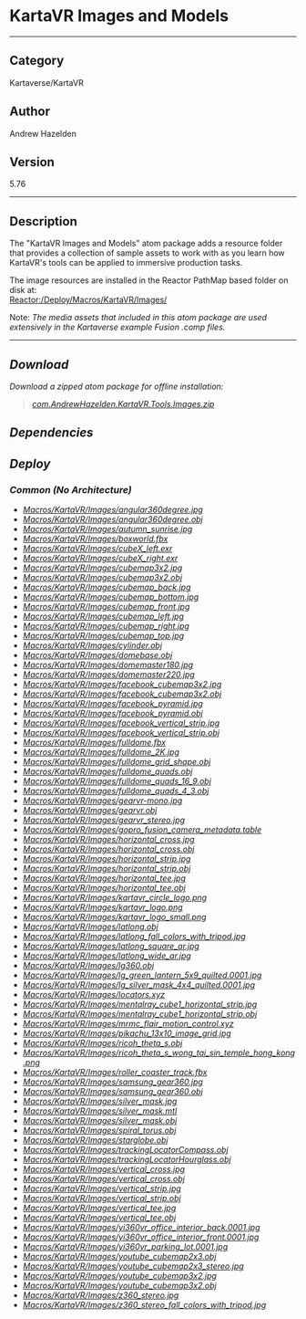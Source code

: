 # KartaVR Images and Models
___

## Category
Kartaverse/KartaVR

## Author
Andrew Hazelden

## Version
5.76

___

## Description
<p>The &quot;KartaVR Images and Models&quot; atom package adds a resource folder that provides a collection of sample assets to work with as you learn how KartaVR's tools can be applied to immersive production tasks.</p>

<p>The image resources are installed in the Reactor PathMap based folder on disk at:<br>
<a href="file://Reactor:/Deploy/Macros/KartaVR/Images/">Reactor:/Deploy/Macros/KartaVR/Images/</a></p>

<p>Note: <i>The media assets that included in this atom package are used extensively in the Kartaverse example Fusion .comp files.</p>

___

## Download

Download a zipped atom package for offline installation:
> [com.AndrewHazelden.KartaVR.Tools.Images.zip](https://gitlab.com/WeSuckLess/Reactor/-/archive/master/Reactor-master.zip?path=Atoms/com.AndrewHazelden.KartaVR.Tools.Images)  

## Dependencies

## Deploy

### Common (No Architecture)

<ul>
<li><a href="https://gitlab.com/WeSuckLess/Reactor/-/blob/master/Atoms/com.AndrewHazelden.KartaVR.Tools.Images/Macros/KartaVR/Images/angular360degree.jpg?ref_type=heads">Macros/KartaVR/Images/angular360degree.jpg</a></li>
<li><a href="https://gitlab.com/WeSuckLess/Reactor/-/blob/master/Atoms/com.AndrewHazelden.KartaVR.Tools.Images/Macros/KartaVR/Images/angular360degree.obj?ref_type=heads">Macros/KartaVR/Images/angular360degree.obj</a></li>
<li><a href="https://gitlab.com/WeSuckLess/Reactor/-/blob/master/Atoms/com.AndrewHazelden.KartaVR.Tools.Images/Macros/KartaVR/Images/autumn_sunrise.jpg?ref_type=heads">Macros/KartaVR/Images/autumn_sunrise.jpg</a></li>
<li><a href="https://gitlab.com/WeSuckLess/Reactor/-/blob/master/Atoms/com.AndrewHazelden.KartaVR.Tools.Images/Macros/KartaVR/Images/boxworld.fbx?ref_type=heads">Macros/KartaVR/Images/boxworld.fbx</a></li>
<li><a href="https://gitlab.com/WeSuckLess/Reactor/-/blob/master/Atoms/com.AndrewHazelden.KartaVR.Tools.Images/Macros/KartaVR/Images/cubeX_left.exr?ref_type=heads">Macros/KartaVR/Images/cubeX_left.exr</a></li>
<li><a href="https://gitlab.com/WeSuckLess/Reactor/-/blob/master/Atoms/com.AndrewHazelden.KartaVR.Tools.Images/Macros/KartaVR/Images/cubeX_right.exr?ref_type=heads">Macros/KartaVR/Images/cubeX_right.exr</a></li>
<li><a href="https://gitlab.com/WeSuckLess/Reactor/-/blob/master/Atoms/com.AndrewHazelden.KartaVR.Tools.Images/Macros/KartaVR/Images/cubemap3x2.jpg?ref_type=heads">Macros/KartaVR/Images/cubemap3x2.jpg</a></li>
<li><a href="https://gitlab.com/WeSuckLess/Reactor/-/blob/master/Atoms/com.AndrewHazelden.KartaVR.Tools.Images/Macros/KartaVR/Images/cubemap3x2.obj?ref_type=heads">Macros/KartaVR/Images/cubemap3x2.obj</a></li>
<li><a href="https://gitlab.com/WeSuckLess/Reactor/-/blob/master/Atoms/com.AndrewHazelden.KartaVR.Tools.Images/Macros/KartaVR/Images/cubemap_back.jpg?ref_type=heads">Macros/KartaVR/Images/cubemap_back.jpg</a></li>
<li><a href="https://gitlab.com/WeSuckLess/Reactor/-/blob/master/Atoms/com.AndrewHazelden.KartaVR.Tools.Images/Macros/KartaVR/Images/cubemap_bottom.jpg?ref_type=heads">Macros/KartaVR/Images/cubemap_bottom.jpg</a></li>
<li><a href="https://gitlab.com/WeSuckLess/Reactor/-/blob/master/Atoms/com.AndrewHazelden.KartaVR.Tools.Images/Macros/KartaVR/Images/cubemap_front.jpg?ref_type=heads">Macros/KartaVR/Images/cubemap_front.jpg</a></li>
<li><a href="https://gitlab.com/WeSuckLess/Reactor/-/blob/master/Atoms/com.AndrewHazelden.KartaVR.Tools.Images/Macros/KartaVR/Images/cubemap_left.jpg?ref_type=heads">Macros/KartaVR/Images/cubemap_left.jpg</a></li>
<li><a href="https://gitlab.com/WeSuckLess/Reactor/-/blob/master/Atoms/com.AndrewHazelden.KartaVR.Tools.Images/Macros/KartaVR/Images/cubemap_right.jpg?ref_type=heads">Macros/KartaVR/Images/cubemap_right.jpg</a></li>
<li><a href="https://gitlab.com/WeSuckLess/Reactor/-/blob/master/Atoms/com.AndrewHazelden.KartaVR.Tools.Images/Macros/KartaVR/Images/cubemap_top.jpg?ref_type=heads">Macros/KartaVR/Images/cubemap_top.jpg</a></li>
<li><a href="https://gitlab.com/WeSuckLess/Reactor/-/blob/master/Atoms/com.AndrewHazelden.KartaVR.Tools.Images/Macros/KartaVR/Images/cylinder.obj?ref_type=heads">Macros/KartaVR/Images/cylinder.obj</a></li>
<li><a href="https://gitlab.com/WeSuckLess/Reactor/-/blob/master/Atoms/com.AndrewHazelden.KartaVR.Tools.Images/Macros/KartaVR/Images/domebase.obj?ref_type=heads">Macros/KartaVR/Images/domebase.obj</a></li>
<li><a href="https://gitlab.com/WeSuckLess/Reactor/-/blob/master/Atoms/com.AndrewHazelden.KartaVR.Tools.Images/Macros/KartaVR/Images/domemaster180.jpg?ref_type=heads">Macros/KartaVR/Images/domemaster180.jpg</a></li>
<li><a href="https://gitlab.com/WeSuckLess/Reactor/-/blob/master/Atoms/com.AndrewHazelden.KartaVR.Tools.Images/Macros/KartaVR/Images/domemaster220.jpg?ref_type=heads">Macros/KartaVR/Images/domemaster220.jpg</a></li>
<li><a href="https://gitlab.com/WeSuckLess/Reactor/-/blob/master/Atoms/com.AndrewHazelden.KartaVR.Tools.Images/Macros/KartaVR/Images/facebook_cubemap3x2.jpg?ref_type=heads">Macros/KartaVR/Images/facebook_cubemap3x2.jpg</a></li>
<li><a href="https://gitlab.com/WeSuckLess/Reactor/-/blob/master/Atoms/com.AndrewHazelden.KartaVR.Tools.Images/Macros/KartaVR/Images/facebook_cubemap3x2.obj?ref_type=heads">Macros/KartaVR/Images/facebook_cubemap3x2.obj</a></li>
<li><a href="https://gitlab.com/WeSuckLess/Reactor/-/blob/master/Atoms/com.AndrewHazelden.KartaVR.Tools.Images/Macros/KartaVR/Images/facebook_pyramid.jpg?ref_type=heads">Macros/KartaVR/Images/facebook_pyramid.jpg</a></li>
<li><a href="https://gitlab.com/WeSuckLess/Reactor/-/blob/master/Atoms/com.AndrewHazelden.KartaVR.Tools.Images/Macros/KartaVR/Images/facebook_pyramid.obj?ref_type=heads">Macros/KartaVR/Images/facebook_pyramid.obj</a></li>
<li><a href="https://gitlab.com/WeSuckLess/Reactor/-/blob/master/Atoms/com.AndrewHazelden.KartaVR.Tools.Images/Macros/KartaVR/Images/facebook_vertical_strip.jpg?ref_type=heads">Macros/KartaVR/Images/facebook_vertical_strip.jpg</a></li>
<li><a href="https://gitlab.com/WeSuckLess/Reactor/-/blob/master/Atoms/com.AndrewHazelden.KartaVR.Tools.Images/Macros/KartaVR/Images/facebook_vertical_strip.obj?ref_type=heads">Macros/KartaVR/Images/facebook_vertical_strip.obj</a></li>
<li><a href="https://gitlab.com/WeSuckLess/Reactor/-/blob/master/Atoms/com.AndrewHazelden.KartaVR.Tools.Images/Macros/KartaVR/Images/fulldome.fbx?ref_type=heads">Macros/KartaVR/Images/fulldome.fbx</a></li>
<li><a href="https://gitlab.com/WeSuckLess/Reactor/-/blob/master/Atoms/com.AndrewHazelden.KartaVR.Tools.Images/Macros/KartaVR/Images/fulldome_2K.jpg?ref_type=heads">Macros/KartaVR/Images/fulldome_2K.jpg</a></li>
<li><a href="https://gitlab.com/WeSuckLess/Reactor/-/blob/master/Atoms/com.AndrewHazelden.KartaVR.Tools.Images/Macros/KartaVR/Images/fulldome_grid_shape.obj?ref_type=heads">Macros/KartaVR/Images/fulldome_grid_shape.obj</a></li>
<li><a href="https://gitlab.com/WeSuckLess/Reactor/-/blob/master/Atoms/com.AndrewHazelden.KartaVR.Tools.Images/Macros/KartaVR/Images/fulldome_quads.obj?ref_type=heads">Macros/KartaVR/Images/fulldome_quads.obj</a></li>
<li><a href="https://gitlab.com/WeSuckLess/Reactor/-/blob/master/Atoms/com.AndrewHazelden.KartaVR.Tools.Images/Macros/KartaVR/Images/fulldome_quads_16_9.obj?ref_type=heads">Macros/KartaVR/Images/fulldome_quads_16_9.obj</a></li>
<li><a href="https://gitlab.com/WeSuckLess/Reactor/-/blob/master/Atoms/com.AndrewHazelden.KartaVR.Tools.Images/Macros/KartaVR/Images/fulldome_quads_4_3.obj?ref_type=heads">Macros/KartaVR/Images/fulldome_quads_4_3.obj</a></li>
<li><a href="https://gitlab.com/WeSuckLess/Reactor/-/blob/master/Atoms/com.AndrewHazelden.KartaVR.Tools.Images/Macros/KartaVR/Images/gearvr-mono.jpg?ref_type=heads">Macros/KartaVR/Images/gearvr-mono.jpg</a></li>
<li><a href="https://gitlab.com/WeSuckLess/Reactor/-/blob/master/Atoms/com.AndrewHazelden.KartaVR.Tools.Images/Macros/KartaVR/Images/gearvr.obj?ref_type=heads">Macros/KartaVR/Images/gearvr.obj</a></li>
<li><a href="https://gitlab.com/WeSuckLess/Reactor/-/blob/master/Atoms/com.AndrewHazelden.KartaVR.Tools.Images/Macros/KartaVR/Images/gearvr_stereo.jpg?ref_type=heads">Macros/KartaVR/Images/gearvr_stereo.jpg</a></li>
<li><a href="https://gitlab.com/WeSuckLess/Reactor/-/blob/master/Atoms/com.AndrewHazelden.KartaVR.Tools.Images/Macros/KartaVR/Images/gopro_fusion_camera_metadata.table?ref_type=heads">Macros/KartaVR/Images/gopro_fusion_camera_metadata.table</a></li>
<li><a href="https://gitlab.com/WeSuckLess/Reactor/-/blob/master/Atoms/com.AndrewHazelden.KartaVR.Tools.Images/Macros/KartaVR/Images/horizontal_cross.jpg?ref_type=heads">Macros/KartaVR/Images/horizontal_cross.jpg</a></li>
<li><a href="https://gitlab.com/WeSuckLess/Reactor/-/blob/master/Atoms/com.AndrewHazelden.KartaVR.Tools.Images/Macros/KartaVR/Images/horizontal_cross.obj?ref_type=heads">Macros/KartaVR/Images/horizontal_cross.obj</a></li>
<li><a href="https://gitlab.com/WeSuckLess/Reactor/-/blob/master/Atoms/com.AndrewHazelden.KartaVR.Tools.Images/Macros/KartaVR/Images/horizontal_strip.jpg?ref_type=heads">Macros/KartaVR/Images/horizontal_strip.jpg</a></li>
<li><a href="https://gitlab.com/WeSuckLess/Reactor/-/blob/master/Atoms/com.AndrewHazelden.KartaVR.Tools.Images/Macros/KartaVR/Images/horizontal_strip.obj?ref_type=heads">Macros/KartaVR/Images/horizontal_strip.obj</a></li>
<li><a href="https://gitlab.com/WeSuckLess/Reactor/-/blob/master/Atoms/com.AndrewHazelden.KartaVR.Tools.Images/Macros/KartaVR/Images/horizontal_tee.jpg?ref_type=heads">Macros/KartaVR/Images/horizontal_tee.jpg</a></li>
<li><a href="https://gitlab.com/WeSuckLess/Reactor/-/blob/master/Atoms/com.AndrewHazelden.KartaVR.Tools.Images/Macros/KartaVR/Images/horizontal_tee.obj?ref_type=heads">Macros/KartaVR/Images/horizontal_tee.obj</a></li>
<li><a href="https://gitlab.com/WeSuckLess/Reactor/-/blob/master/Atoms/com.AndrewHazelden.KartaVR.Tools.Images/Macros/KartaVR/Images/kartavr_circle_logo.png?ref_type=heads">Macros/KartaVR/Images/kartavr_circle_logo.png</a></li>
<li><a href="https://gitlab.com/WeSuckLess/Reactor/-/blob/master/Atoms/com.AndrewHazelden.KartaVR.Tools.Images/Macros/KartaVR/Images/kartavr_logo.png?ref_type=heads">Macros/KartaVR/Images/kartavr_logo.png</a></li>
<li><a href="https://gitlab.com/WeSuckLess/Reactor/-/blob/master/Atoms/com.AndrewHazelden.KartaVR.Tools.Images/Macros/KartaVR/Images/kartavr_logo_small.png?ref_type=heads">Macros/KartaVR/Images/kartavr_logo_small.png</a></li>
<li><a href="https://gitlab.com/WeSuckLess/Reactor/-/blob/master/Atoms/com.AndrewHazelden.KartaVR.Tools.Images/Macros/KartaVR/Images/latlong.obj?ref_type=heads">Macros/KartaVR/Images/latlong.obj</a></li>
<li><a href="https://gitlab.com/WeSuckLess/Reactor/-/blob/master/Atoms/com.AndrewHazelden.KartaVR.Tools.Images/Macros/KartaVR/Images/latlong_fall_colors_with_tripod.jpg?ref_type=heads">Macros/KartaVR/Images/latlong_fall_colors_with_tripod.jpg</a></li>
<li><a href="https://gitlab.com/WeSuckLess/Reactor/-/blob/master/Atoms/com.AndrewHazelden.KartaVR.Tools.Images/Macros/KartaVR/Images/latlong_square_ar.jpg?ref_type=heads">Macros/KartaVR/Images/latlong_square_ar.jpg</a></li>
<li><a href="https://gitlab.com/WeSuckLess/Reactor/-/blob/master/Atoms/com.AndrewHazelden.KartaVR.Tools.Images/Macros/KartaVR/Images/latlong_wide_ar.jpg?ref_type=heads">Macros/KartaVR/Images/latlong_wide_ar.jpg</a></li>
<li><a href="https://gitlab.com/WeSuckLess/Reactor/-/blob/master/Atoms/com.AndrewHazelden.KartaVR.Tools.Images/Macros/KartaVR/Images/lg360.obj?ref_type=heads">Macros/KartaVR/Images/lg360.obj</a></li>
<li><a href="https://gitlab.com/WeSuckLess/Reactor/-/blob/master/Atoms/com.AndrewHazelden.KartaVR.Tools.Images/Macros/KartaVR/Images/lg_green_lantern_5x9_quilted.0001.jpg?ref_type=heads">Macros/KartaVR/Images/lg_green_lantern_5x9_quilted.0001.jpg</a></li>
<li><a href="https://gitlab.com/WeSuckLess/Reactor/-/blob/master/Atoms/com.AndrewHazelden.KartaVR.Tools.Images/Macros/KartaVR/Images/lg_silver_mask_4x4_quilted.0001.jpg?ref_type=heads">Macros/KartaVR/Images/lg_silver_mask_4x4_quilted.0001.jpg</a></li>
<li><a href="https://gitlab.com/WeSuckLess/Reactor/-/blob/master/Atoms/com.AndrewHazelden.KartaVR.Tools.Images/Macros/KartaVR/Images/locators.xyz?ref_type=heads">Macros/KartaVR/Images/locators.xyz</a></li>
<li><a href="https://gitlab.com/WeSuckLess/Reactor/-/blob/master/Atoms/com.AndrewHazelden.KartaVR.Tools.Images/Macros/KartaVR/Images/mentalray_cube1_horizontal_strip.jpg?ref_type=heads">Macros/KartaVR/Images/mentalray_cube1_horizontal_strip.jpg</a></li>
<li><a href="https://gitlab.com/WeSuckLess/Reactor/-/blob/master/Atoms/com.AndrewHazelden.KartaVR.Tools.Images/Macros/KartaVR/Images/mentalray_cube1_horizontal_strip.obj?ref_type=heads">Macros/KartaVR/Images/mentalray_cube1_horizontal_strip.obj</a></li>
<li><a href="https://gitlab.com/WeSuckLess/Reactor/-/blob/master/Atoms/com.AndrewHazelden.KartaVR.Tools.Images/Macros/KartaVR/Images/mrmc_flair_motion_control.xyz?ref_type=heads">Macros/KartaVR/Images/mrmc_flair_motion_control.xyz</a></li>
<li><a href="https://gitlab.com/WeSuckLess/Reactor/-/blob/master/Atoms/com.AndrewHazelden.KartaVR.Tools.Images/Macros/KartaVR/Images/pikachu_13x10_image_grid.jpg?ref_type=heads">Macros/KartaVR/Images/pikachu_13x10_image_grid.jpg</a></li>
<li><a href="https://gitlab.com/WeSuckLess/Reactor/-/blob/master/Atoms/com.AndrewHazelden.KartaVR.Tools.Images/Macros/KartaVR/Images/ricoh_theta_s.obj?ref_type=heads">Macros/KartaVR/Images/ricoh_theta_s.obj</a></li>
<li><a href="https://gitlab.com/WeSuckLess/Reactor/-/blob/master/Atoms/com.AndrewHazelden.KartaVR.Tools.Images/Macros/KartaVR/Images/ricoh_theta_s_wong_tai_sin_temple_hong_kong.png?ref_type=heads">Macros/KartaVR/Images/ricoh_theta_s_wong_tai_sin_temple_hong_kong.png</a></li>
<li><a href="https://gitlab.com/WeSuckLess/Reactor/-/blob/master/Atoms/com.AndrewHazelden.KartaVR.Tools.Images/Macros/KartaVR/Images/roller_coaster_track.fbx?ref_type=heads">Macros/KartaVR/Images/roller_coaster_track.fbx</a></li>
<li><a href="https://gitlab.com/WeSuckLess/Reactor/-/blob/master/Atoms/com.AndrewHazelden.KartaVR.Tools.Images/Macros/KartaVR/Images/samsung_gear360.jpg?ref_type=heads">Macros/KartaVR/Images/samsung_gear360.jpg</a></li>
<li><a href="https://gitlab.com/WeSuckLess/Reactor/-/blob/master/Atoms/com.AndrewHazelden.KartaVR.Tools.Images/Macros/KartaVR/Images/samsung_gear360.obj?ref_type=heads">Macros/KartaVR/Images/samsung_gear360.obj</a></li>
<li><a href="https://gitlab.com/WeSuckLess/Reactor/-/blob/master/Atoms/com.AndrewHazelden.KartaVR.Tools.Images/Macros/KartaVR/Images/silver_mask.jpg?ref_type=heads">Macros/KartaVR/Images/silver_mask.jpg</a></li>
<li><a href="https://gitlab.com/WeSuckLess/Reactor/-/blob/master/Atoms/com.AndrewHazelden.KartaVR.Tools.Images/Macros/KartaVR/Images/silver_mask.mtl?ref_type=heads">Macros/KartaVR/Images/silver_mask.mtl</a></li>
<li><a href="https://gitlab.com/WeSuckLess/Reactor/-/blob/master/Atoms/com.AndrewHazelden.KartaVR.Tools.Images/Macros/KartaVR/Images/silver_mask.obj?ref_type=heads">Macros/KartaVR/Images/silver_mask.obj</a></li>
<li><a href="https://gitlab.com/WeSuckLess/Reactor/-/blob/master/Atoms/com.AndrewHazelden.KartaVR.Tools.Images/Macros/KartaVR/Images/spiral_torus.obj?ref_type=heads">Macros/KartaVR/Images/spiral_torus.obj</a></li>
<li><a href="https://gitlab.com/WeSuckLess/Reactor/-/blob/master/Atoms/com.AndrewHazelden.KartaVR.Tools.Images/Macros/KartaVR/Images/starglobe.obj?ref_type=heads">Macros/KartaVR/Images/starglobe.obj</a></li>
<li><a href="https://gitlab.com/WeSuckLess/Reactor/-/blob/master/Atoms/com.AndrewHazelden.KartaVR.Tools.Images/Macros/KartaVR/Images/trackingLocatorCompass.obj?ref_type=heads">Macros/KartaVR/Images/trackingLocatorCompass.obj</a></li>
<li><a href="https://gitlab.com/WeSuckLess/Reactor/-/blob/master/Atoms/com.AndrewHazelden.KartaVR.Tools.Images/Macros/KartaVR/Images/trackingLocatorHourglass.obj?ref_type=heads">Macros/KartaVR/Images/trackingLocatorHourglass.obj</a></li>
<li><a href="https://gitlab.com/WeSuckLess/Reactor/-/blob/master/Atoms/com.AndrewHazelden.KartaVR.Tools.Images/Macros/KartaVR/Images/vertical_cross.jpg?ref_type=heads">Macros/KartaVR/Images/vertical_cross.jpg</a></li>
<li><a href="https://gitlab.com/WeSuckLess/Reactor/-/blob/master/Atoms/com.AndrewHazelden.KartaVR.Tools.Images/Macros/KartaVR/Images/vertical_cross.obj?ref_type=heads">Macros/KartaVR/Images/vertical_cross.obj</a></li>
<li><a href="https://gitlab.com/WeSuckLess/Reactor/-/blob/master/Atoms/com.AndrewHazelden.KartaVR.Tools.Images/Macros/KartaVR/Images/vertical_strip.jpg?ref_type=heads">Macros/KartaVR/Images/vertical_strip.jpg</a></li>
<li><a href="https://gitlab.com/WeSuckLess/Reactor/-/blob/master/Atoms/com.AndrewHazelden.KartaVR.Tools.Images/Macros/KartaVR/Images/vertical_strip.obj?ref_type=heads">Macros/KartaVR/Images/vertical_strip.obj</a></li>
<li><a href="https://gitlab.com/WeSuckLess/Reactor/-/blob/master/Atoms/com.AndrewHazelden.KartaVR.Tools.Images/Macros/KartaVR/Images/vertical_tee.jpg?ref_type=heads">Macros/KartaVR/Images/vertical_tee.jpg</a></li>
<li><a href="https://gitlab.com/WeSuckLess/Reactor/-/blob/master/Atoms/com.AndrewHazelden.KartaVR.Tools.Images/Macros/KartaVR/Images/vertical_tee.obj?ref_type=heads">Macros/KartaVR/Images/vertical_tee.obj</a></li>
<li><a href="https://gitlab.com/WeSuckLess/Reactor/-/blob/master/Atoms/com.AndrewHazelden.KartaVR.Tools.Images/Macros/KartaVR/Images/yi360vr_office_interior_back.0001.jpg?ref_type=heads">Macros/KartaVR/Images/yi360vr_office_interior_back.0001.jpg</a></li>
<li><a href="https://gitlab.com/WeSuckLess/Reactor/-/blob/master/Atoms/com.AndrewHazelden.KartaVR.Tools.Images/Macros/KartaVR/Images/yi360vr_office_interior_front.0001.jpg?ref_type=heads">Macros/KartaVR/Images/yi360vr_office_interior_front.0001.jpg</a></li>
<li><a href="https://gitlab.com/WeSuckLess/Reactor/-/blob/master/Atoms/com.AndrewHazelden.KartaVR.Tools.Images/Macros/KartaVR/Images/yi360vr_parking_lot.0001.jpg?ref_type=heads">Macros/KartaVR/Images/yi360vr_parking_lot.0001.jpg</a></li>
<li><a href="https://gitlab.com/WeSuckLess/Reactor/-/blob/master/Atoms/com.AndrewHazelden.KartaVR.Tools.Images/Macros/KartaVR/Images/youtube_cubemap2x3.obj?ref_type=heads">Macros/KartaVR/Images/youtube_cubemap2x3.obj</a></li>
<li><a href="https://gitlab.com/WeSuckLess/Reactor/-/blob/master/Atoms/com.AndrewHazelden.KartaVR.Tools.Images/Macros/KartaVR/Images/youtube_cubemap2x3_stereo.jpg?ref_type=heads">Macros/KartaVR/Images/youtube_cubemap2x3_stereo.jpg</a></li>
<li><a href="https://gitlab.com/WeSuckLess/Reactor/-/blob/master/Atoms/com.AndrewHazelden.KartaVR.Tools.Images/Macros/KartaVR/Images/youtube_cubemap3x2.jpg?ref_type=heads">Macros/KartaVR/Images/youtube_cubemap3x2.jpg</a></li>
<li><a href="https://gitlab.com/WeSuckLess/Reactor/-/blob/master/Atoms/com.AndrewHazelden.KartaVR.Tools.Images/Macros/KartaVR/Images/youtube_cubemap3x2.obj?ref_type=heads">Macros/KartaVR/Images/youtube_cubemap3x2.obj</a></li>
<li><a href="https://gitlab.com/WeSuckLess/Reactor/-/blob/master/Atoms/com.AndrewHazelden.KartaVR.Tools.Images/Macros/KartaVR/Images/z360_stereo.jpg?ref_type=heads">Macros/KartaVR/Images/z360_stereo.jpg</a></li>
<li><a href="https://gitlab.com/WeSuckLess/Reactor/-/blob/master/Atoms/com.AndrewHazelden.KartaVR.Tools.Images/Macros/KartaVR/Images/z360_stereo_fall_colors_with_tripod.jpg?ref_type=heads">Macros/KartaVR/Images/z360_stereo_fall_colors_with_tripod.jpg</a></li>
</ul>

